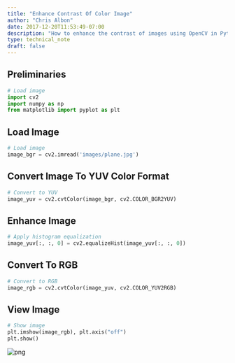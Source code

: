 ```yaml
---
title: "Enhance Contrast Of Color Image"
author: "Chris Albon"
date: 2017-12-20T11:53:49-07:00
description: "How to enhance the contrast of images using OpenCV in Python."
type: technical_note
draft: false
---
```

## Preliminaries


```python
# Load image
import cv2
import numpy as np
from matplotlib import pyplot as plt
```

## Load Image


```python
# Load image
image_bgr = cv2.imread('images/plane.jpg')
```

## Convert Image To YUV Color Format


```python
# Convert to YUV
image_yuv = cv2.cvtColor(image_bgr, cv2.COLOR_BGR2YUV)
```

## Enhance Image


```python
# Apply histogram equalization
image_yuv[:, :, 0] = cv2.equalizeHist(image_yuv[:, :, 0])
```

## Convert To RGB


```python
# Convert to RGB
image_rgb = cv2.cvtColor(image_yuv, cv2.COLOR_YUV2RGB)
```

## View Image


```python
# Show image
plt.imshow(image_rgb), plt.axis("off")
plt.show()
```


![png](enhance_contrast_of_color_image_12_0.png)

